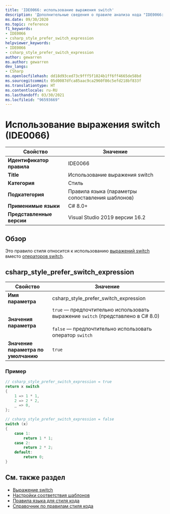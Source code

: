 ```yaml
---
title: 'IDE0066: использование выражения switch'
description: 'Дополнительные сведения о правиле анализа кода "IDE0066: использование выражения switch"'
ms.date: 09/30/2020
ms.topic: reference
f1_keywords:
- IDE0066
- csharp_style_prefer_switch_expression
helpviewer_keywords:
- IDE0066
- csharp_style_prefer_switch_expression
author: gewarren
ms.author: gewarren
dev_langs:
- CSharp
ms.openlocfilehash: dd18d93ced73c9fff5f1024b1ff6ff4665de58bd
ms.sourcegitcommit: 05d0087dfca85aac9ca2960f86c5efd218bf833f
ms.translationtype: HT
ms.contentlocale: ru-RU
ms.lasthandoff: 03/30/2021
ms.locfileid: "96593669"
---
```

# <a name="use-switch-expression-ide0066"></a>Использование выражения switch (IDE0066)

|Свойство|Значение|
|-|-|
| **Идентификатор правила** | IDE0066 |
| **Title** | Использование выражения switch |
| **Категория** | Стиль |
| **Подкатегория** | Правила языка (параметры сопоставления шаблонов) |
| **Применимые языки** | C# 8.0+ |
| **Представленные версии** | Visual Studio 2019 версии 16.2 |

## <a name="overview"></a>Обзор

Это правило стиля относится к использованию [выражений switch](../../../csharp/language-reference/operators/switch-expression.md) вместо [операторов switch](../../../csharp/language-reference/keywords/switch.md).

## <a name="csharp_style_prefer_switch_expression"></a>csharp_style_prefer_switch_expression

|Свойство|Значение|
|-|-|
| **Имя параметра** | csharp_style_prefer_switch_expression |
| **Значения параметра** | `true` — предпочтительно использовать выражение `switch` (представлено в C# 8.0)<br /><br />`false` — предпочтительно использовать оператор `switch` |
| **Значение параметра по умолчанию** | `true` |

### <a name="example"></a>Пример

```csharp
// csharp_style_prefer_switch_expression = true
return x switch
{
    1 => 1 * 1,
    2 => 2 * 2,
    _ => 0,
};

// csharp_style_prefer_switch_expression = false
switch (x)
{
    case 1:
        return 1 * 1;
    case 2:
        return 2 * 2;
    default:
        return 0;
}
```

## <a name="see-also"></a>См. также раздел

- [Выражение switch](../../../csharp/language-reference/operators/switch-expression.md)
- [Настройки соответствия шаблонов](pattern-matching-preferences.md)
- [Правила языка для стиля кода](language-rules.md)
- [Справочник по правилам стиля кода](index.md)
